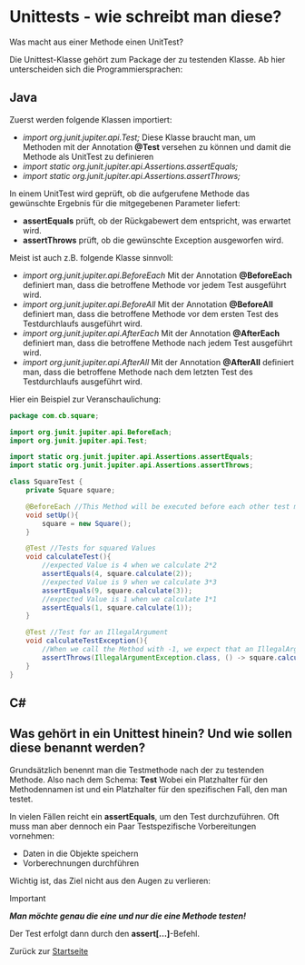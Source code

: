 # Unittests - wie schreibt man diese?

Was macht aus einer Methode einen UnitTest?

Die Unittest-Klasse gehört zum Package der zu testenden Klasse. Ab hier unterscheiden sich die Programmiersprachen:

## Java

Zuerst werden folgende Klassen importiert:
- *import org.junit.jupiter.api.Test;*
Diese Klasse braucht man, um Methoden mit der Annotation **@Test** versehen zu können und damit die Methode als UnitTest zu definieren
- *import static org.junit.jupiter.api.Assertions.assertEquals;*
- *import static org.junit.jupiter.api.Assertions.assertThrows;*

In einem UnitTest wird geprüft, ob die aufgerufene Methode das gewünschte Ergebnis für die mitgegebenen Parameter liefert:
- **assertEquals** prüft, ob der Rückgabewert dem entspricht, was erwartet wird. 
- **assertThrows** prüft, ob die gewünschte Exception ausgeworfen wird.

Meist ist auch z.B. folgende Klasse sinnvoll:
- *import org.junit.jupiter.api.BeforeEach*
Mit der Annotation **@BeforeEach** definiert man, dass die betroffene Methode vor jedem Test ausgeführt wird.
- *import org.junit.jupiter.api.BeforeAll*
Mit der Annotation **@BeforeAll** definiert man, dass die betroffene Methode vor dem ersten Test des Testdurchlaufs ausgeführt wird.
- *import org.junit.jupiter.api.AfterEach*
Mit der Annotation **@AfterEach** definiert man, dass die betroffene Methode nach jedem Test ausgeführt wird.
- *import org.junit.jupiter.api.AfterAll*
Mit der Annotation **@AfterAll** definiert man, dass die betroffene Methode nach dem letzten Test des Testdurchlaufs ausgeführt wird.

Hier ein Beispiel zur Veranschaulichung:

```java
package com.cb.square;

import org.junit.jupiter.api.BeforeEach;
import org.junit.jupiter.api.Test;

import static org.junit.jupiter.api.Assertions.assertEquals;
import static org.junit.jupiter.api.Assertions.assertThrows;

class SquareTest {
    private Square square;

    @BeforeEach //This Method will be executed before each other test method
    void setUp(){
        square = new Square();
    }

    @Test //Tests for squared Values
    void calculateTest(){
        //expected Value is 4 when we calculate 2*2
        assertEquals(4, square.calculate(2));
        //expected Value is 9 when we calculate 3*3
        assertEquals(9, square.calculate(3));
        //expected Value is 1 when we calculate 1*1
        assertEquals(1, square.calculate(1));
    }

    @Test //Test for an IllegalArgument
    void calculateTestException(){
        //When we call the Method with -1, we expect that an IllegalArgumentException is thrown
        assertThrows(IllegalArgumentException.class, () -> square.calculate(-1));
    }
}
```


## C#



## Was gehört in ein Unittest hinein? Und wie sollen diese benannt werden?

Grundsätzlich benennt man die Testmethode nach der zu testenden Methode. Also nach dem Schema:
**<methodenname>Test<Anwendungsfall>**
Wobei <methodenname> ein Platzhalter für den Methodennamen ist und <Anwendungsfall> ein Platzhalter für den spezifischen Fall, den man testet. 

In vielen Fällen reicht ein **assertEquals**, um den Test durchzuführen. Oft muss man aber dennoch ein Paar Testspezifische Vorbereitungen vornehmen:
- Daten in die Objekte speichern
- Vorberechnungen durchführen

Wichtig ist, das Ziel nicht aus den Augen zu verlieren: 
> [!IMPORTANT]
> ***Man möchte genau die eine und nur die eine Methode testen!***

Der Test erfolgt dann durch den **assert[...]**-Befehl.

Zurück zur [Startseite](README.md)